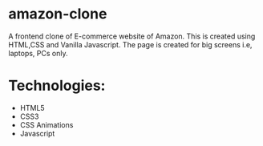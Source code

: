 # amazon-clone
A frontend clone of E-commerce website of Amazon. This is created using HTML,CSS and Vanilla Javascript. The page is created for big screens i.e, laptops, PCs only.
# Technologies:
* HTML5
* CSS3
* CSS Animations
* Javascript
